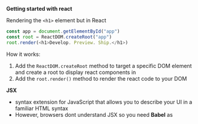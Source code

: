 **Getting started with react**

Rendering the `<h1>` element but in React

```js
const app = document.getElementById("app")
const root = ReactDOM.createRoot("app")
root.render(<h1>Develop. Preview. Ship.</h1>)
```

How it works:
1. Add the `ReactDOM.createRoot` method to target a specific DOM element and create a root to display react components in
2. Add the `root.render()` method to render the react code to your DOM

**JSX**
- syntax extension for JavaScript that allows you to describe your UI in a familiar HTML syntax
- However, browsers dont understand JSX so you need **Babel** as
